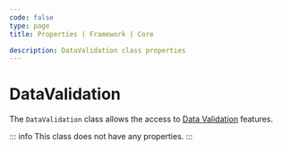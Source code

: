 ```yaml
---
code: false
type: page
title: Properties | Framework | Core

description: DataValidation class properties
---
```


# DataValidation

The `DataValidation` class allows the access to [Data Validation](/core/2/guides/advanced/data-validation) features.

::: info
This class does not have any properties.
:::
